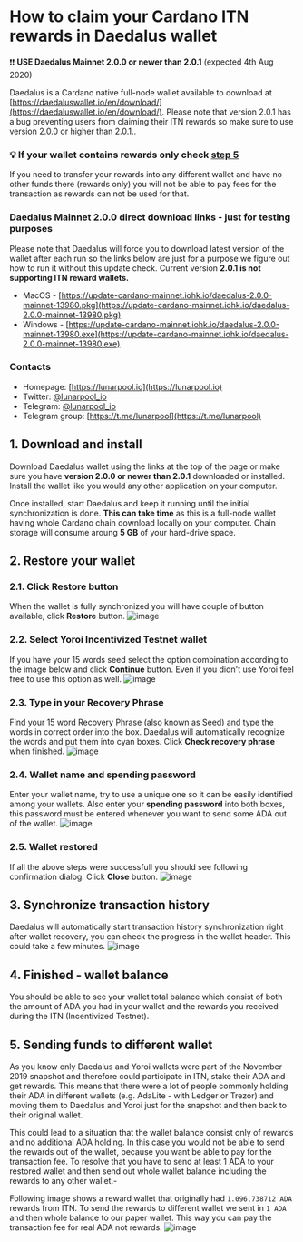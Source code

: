 # How to claim your Cardano ITN rewards in Daedalus wallet

:exclamation::exclamation: **USE Daedalus Mainnet 2.0.0 or newer than 2.0.1** (expected 4th Aug 2020)

Daedalus is a Cardano native full-node wallet available to download at [https://daedaluswallet.io/en/download/](https://daedaluswallet.io/en/download/). Please note that version 2.0.1 has a bug preventing users from claiming their ITN rewards so make sure to use version 2.0.0 or higher than 2.0.1..


### :bulb: **If your wallet contains rewards only check [step 5](#5-sending-funds-to-different-wallet)**

If you need to transfer your rewards into any different wallet and have no other funds there (rewards only) you will not be able to pay fees for the transaction as rewards can not be used for that.


### **Daedalus Mainnet 2.0.0 direct download links - just for testing purposes**

Please note that Daedalus will force you to download latest version of the wallet after each run so the links below are just for a purpose we figure out how to run it without this update check. Current version **2.0.1 is not supporting ITN reward wallets.**

* MacOS - [https://update-cardano-mainnet.iohk.io/daedalus-2.0.0-mainnet-13980.pkg](https://update-cardano-mainnet.iohk.io/daedalus-2.0.0-mainnet-13980.pkg)
* Windows - [https://update-cardano-mainnet.iohk.io/daedalus-2.0.0-mainnet-13980.exe](https://update-cardano-mainnet.iohk.io/daedalus-2.0.0-mainnet-13980.exe)


### **Contacts**
* Homepage: [https://lunarpool.io](https://lunarpool.io)
* Twitter: [@lunarpool_io](https://twitter.com/lunarpool_io)
* Telegram: [@lunarpool_io](https://t.me/lunarpool_io)
* Telegram group: [https://t.me/lunarpool](https://t.me/lunarpool)

## 1. Download and install
Download Daedalus wallet using the links at the top of the page or make sure you have **version 2.0.0 or newer than 2.0.1** downloaded or installed. Install the wallet like you would any other application on your computer.

Once installed, start Daedalus and keep it running until the initial synchronization is done. **This can take time** as this is a full-node wallet having whole Cardano chain download locally on your computer. Chain storage will consume aroung **5 GB** of your hard-drive space.

## 2. Restore your wallet

### 2.1. Click Restore button
When the wallet is fully synchronized you will have couple of button available, click **Restore** button.
![image](https://github.com/lunarpool/claim-itn-rewards/blob/master/files/01_Restore_Wallet.png)

### 2.2. Select Yoroi Incentivized Testnet wallet
If you have your 15 words seed select the option combination according to the image below and click **Continue** button. Even if you didn't use Yoroi feel free to use this option as well.
![image](https://github.com/lunarpool/claim-itn-rewards/blob/master/files/02_Yoroi_ITN.png)

### 2.3. Type in your Recovery Phrase
Find your 15 word Recovery Phrase (also known as Seed) and type the words in correct order into the box. Daedalus will automatically recognize the words and put them into cyan boxes. Click **Check recovery phrase** when finished.
![image](https://github.com/lunarpool/claim-itn-rewards/blob/master/files/03_Recovery_phrase.png)

### 2.4. Wallet name and spending password
Enter your wallet name, try to use a unique one so it can be easily identified among your wallets. Also enter your **spending password** into both boxes, this password must be entered whenever you want to send some ADA out of the wallet.
![image](https://github.com/lunarpool/claim-itn-rewards/blob/master/files/04_Wallet_Spending_Passwd.png)

### 2.5. Wallet restored
If all the above steps were successfull you should see following confirmation dialog. Click **Close** button.
![image](https://github.com/lunarpool/claim-itn-rewards/blob/master/files/05_Restored.png)

## 3. Synchronize transaction history
Daedalus will automatically start transaction history synchronization right after wallet recovery, you can check the progress in the wallet header. This could take a few minutes.
![image](https://github.com/lunarpool/claim-itn-rewards/blob/master/files/06_Sync_wait.png)

## 4. Finished - wallet balance
You should be able to see your wallet total balance which consist of both the amount of ADA you had in your wallet and the rewards you received during the ITN (Incentivized Testnet).

## 5. Sending funds to different wallet
As you know only Daedalus and Yoroi wallets were part of the November 2019 snapshot and therefore could participate in ITN, stake their ADA and get rewards. This means that there were a lot of people commonly holding their ADA in different wallets (e.g. AdaLite - with Ledger or Trezor) and moving them to Daedalus and Yoroi just for the snapshot and then back to their original wallet.

This could lead to a situation that the wallet balance consist only of rewards and no additional ADA holding. In this case you would not be able to send the rewards out of the wallet, because you want be able to pay for the transaction fee. To resolve that you have to send at least 1 ADA to your restored wallet and then send out whole wallet balance including the rewards to any other wallet.-

Following image shows a reward wallet that originally had ```1.096,738712 ADA``` rewards from ITN. To send the rewards to different wallet we sent in ```1 ADA``` and then whole balance to our paper wallet. This way you can pay the transaction fee for real ADA not rewards.
![image](https://github.com/lunarpool/claim-itn-rewards/blob/master/files/07_Withdraw.png)
